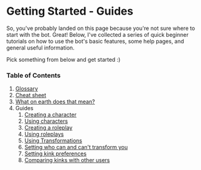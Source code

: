 Getting Started - Guides
========================

So, you've probably landed on this page because you're not sure where to start with the bot. Great! Below, I've 
collected a series of quick beginner tutorials on how to use the bot's basic features, some help pages, and general 
useful information.

Pick something from below and get started :)

### Table of Contents
1. [Glossary](glossary.md)
2. [Cheat sheet](cheatsheet.md)
3. [What on earth does that mean?](wtf.md)
4. Guides
    1. [Creating a character](characters/creation.md)
    2. [Using characters](characters/usage.md)
    3. [Creating a roleplay](roleplays/creation.md)
    4. [Using roleplays](roleplays/usage.md)
    5. [Using Transformations](transformations/usage.md)
    6. [Setting who can and can't transform you](transformations/security.md)
    4. [Setting kink preferences](kinks/setting-preferences.md)
    5. [Comparing kinks with other users](kinks/comparing.md)
